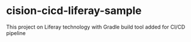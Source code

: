 # cision-cicd-liferay-sample
This project on Liferay technology with Gradle build tool added for CI/CD pipeline
